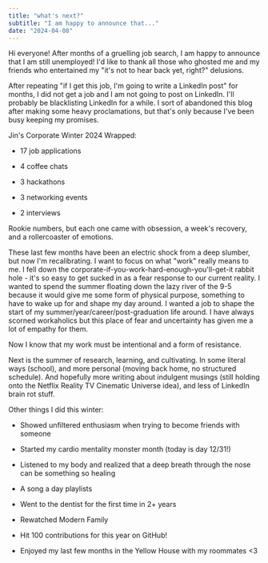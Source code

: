 ```yaml
---
title: "what's next?"
subtitle: "I am happy to announce that..."
date: "2024-04-08"
---
```


Hi everyone! After months of a gruelling job search, I am happy to announce that I am still unemployed! I'd like to thank all those who ghosted me and my friends who entertained my "it's not to hear back yet, right?" delusions.

After repeating "if I get this job, I'm going to write a LinkedIn post" for months, I did not get a job and I am not going to post on LinkedIn. I'll probably be blacklisting LinkedIn for a while. I sort of abandoned this blog after making some heavy proclamations, but that's only because I've been busy keeping my promises.

Jin's Corporate Winter 2024 Wrapped:

-   17 job applications

-   4 coffee chats

-   3 hackathons

-   3 networking events

-   2 interviews

Rookie numbers, but each one came with obsession, a week's recovery, and a rollercoaster of emotions.

These last few months have been an electric shock from a deep slumber, but now I'm recalibrating. I want to focus on what "work" really means to me. I fell down the corporate-if-you-work-hard-enough-you'll-get-it rabbit hole - it's so easy to get sucked in as a fear response to our current reality. I wanted to spend the summer floating down the lazy river of the 9-5 because it would give me some form of physical purpose, something to have to wake up for and shape my day around. I wanted a job to shape the start of my summer/year/career/post-graduation life around. I have always scorned workaholics but this place of fear and uncertainty has given me a lot of empathy for them.

Now I know that my work must be intentional and a form of resistance.

Next is the summer of research, learning, and cultivating. In some literal ways (school), and more personal (moving back home, no structured schedule). And hopefully more writing about indulgent musings (still holding onto the Netflix Reality TV Cinematic Universe idea), and less of LinkedIn brain rot stuff.

Other things I did this winter:

-   Showed unfiltered enthusiasm when trying to become friends with someone

-   Started my cardio mentality monster month (today is day 12/31!)

-   Listened to my body and realized that a deep breath through the nose can be something so healing

-   A song a day playlists 

-   Went to the dentist for the first time in 2+ years

-   Rewatched Modern Family 

-   Hit 100 contributions for this year on GitHub!

-   Enjoyed my last few months in the Yellow House with my roommates <3 

